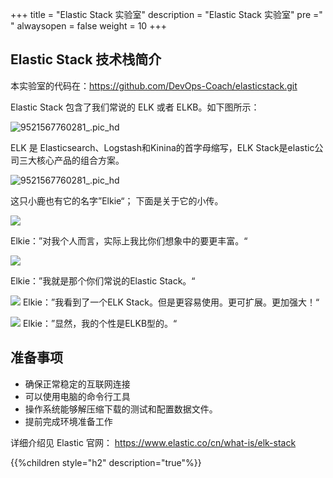 +++
title = "Elastic Stack 实验室"
description = "Elastic Stack 实验室"
pre ="<i class='fa fa-github'></i> "
alwaysopen = false
weight = 10
+++

## Elastic Stack 技术栈简介

本实验室的代码在：https://github.com/DevOps-Coach/elasticstack.git

Elastic Stack 包含了我们常说的 ELK 或者 ELKB。如下图所示：


![9521567760281_.pic_hd](/images/9511567741391_.pic_hd.jpg)


ELK 是 Elasticsearch、Logstash和Kinina的首字母缩写，ELK Stack是elastic公司三大核心产品的组合方案。

![9521567760281_.pic_hd](/images/9521567760281_.pic_hd.jpg)

这只小鹿也有它的名字”Elkie“； 下面是关于它的小传。


![](https://static-www.elastic.co/v3/assets/bltefdd0b53724fa2ce/blt58ea9362fd6aaad9/5c11ee47928f832d782d0628/elk-stack-social-ads-counseling.svg)

Elkie：”对我个人而言，实际上我比你们想象中的要更丰富。“

![](https://static-www.elastic.co/v3/assets/bltefdd0b53724fa2ce/blt31d086822c7fd84f/5c11ee524c1d34c30b82624b/elk-stack-social-ads-meditation.svg)

Elkie：”我就是那个你们常说的Elastic Stack。“

![](https://static-www.elastic.co/v3/assets/bltefdd0b53724fa2ce/bltf7e630361d71c32a/5c11ee5fdf09df047814db2f/elk-stack-social-ads-rorschach.svg)
Elkie：”我看到了一个ELK Stack。但是更容易使用。更可扩展。更加强大！“

![](https://static-www.elastic.co/v3/assets/bltefdd0b53724fa2ce/blt4d8cdb8b0187854d/5c11ee6cd4785dff77a3f413/elk-stack-social-ads-elkb.svg)
Elkie：”显然，我的个性是ELKB型的。“


## 准备事项

* 确保正常稳定的互联网连接
* 可以使用电脑的命令行工具
* 操作系统能够解压缩下载的测试和配置数据文件。
* 提前完成环境准备工作




详细介绍见 Elastic 官网： https://www.elastic.co/cn/what-is/elk-stack

{{%children style="h2" description="true"%}}



